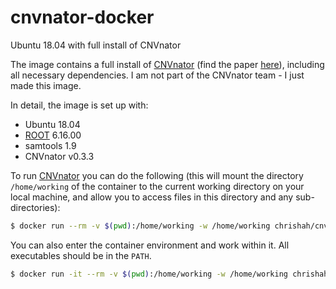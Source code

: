 # cnvnator-docker
Ubuntu 18.04 with full install of CNVnator

The image contains a full install of [CNVnator](https://github.com/abyzovlab/CNVnator) (find the paper [here](https://genome.cshlp.org/content/21/6/974.long)), including all necessary dependencies. I am not part of the CNVnator team - I just made this image.

In detail, the image is set up with:
 - Ubuntu 18.04
 - [ROOT](https://root.cern.ch/) 6.16.00
 - samtools 1.9
 - CNVnator v0.3.3

To run [CNVnator](https://github.com/abyzovlab/CNVnator) you can do the following (this will mount the directory `/home/working` of the container to the current working directory on your local machine, and allow you to access files in this directory and any sub-directories):
```bash
$ docker run --rm -v $(pwd):/home/working -w /home/working chrishah/cnvnator-docker:v0.3.3 cnvnator
```

You can also enter the container environment and work within it. All executables should be in the `PATH`.
```bash
$ docker run -it --rm -v $(pwd):/home/working -w /home/working chrishah/cnvnator-docker:v0.3.3 /bin/bash
```

